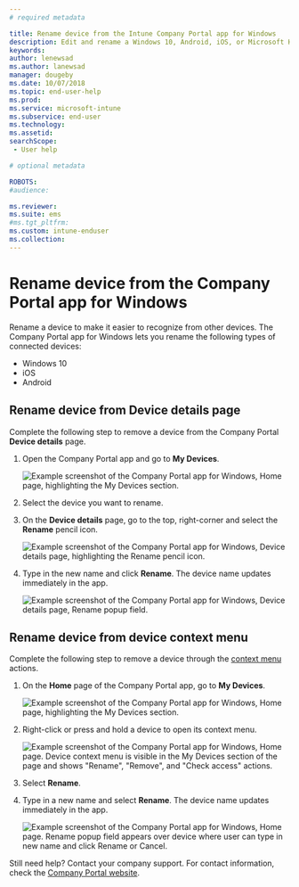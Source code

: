 ```yaml
---
# required metadata

title: Rename device from the Intune Company Portal app for Windows 
description: Edit and rename a Windows 10, Android, iOS, or Microsoft HoloLens device in the Intune Company portal app for Windows
keywords:
author: lenewsad
ms.author: lanewsad
manager: dougeby
ms.date: 10/07/2018
ms.topic: end-user-help
ms.prod:
ms.service: microsoft-intune
ms.subservice: end-user
ms.technology:
ms.assetid: 
searchScope:
 - User help

# optional metadata

ROBOTS:  
#audience:

ms.reviewer: 
ms.suite: ems
#ms.tgt_pltfrm:
ms.custom: intune-enduser
ms.collection: 
---
```


# Rename device from the Company Portal app for Windows
Rename a device to make it easier to recognize from other devices. The Company Portal app for Windows lets you rename the following types of connected devices:  
* Windows 10
* iOS
* Android  

## Rename device from **Device details** page  
Complete the following step to remove a device from the Company Portal **Device details** page. 

1. Open the Company Portal app and go to **My Devices**.  

    ![Example screenshot of the Company Portal app for Windows, Home page, highlighting the My Devices section.](./media/1809_CheckAccess_Context_Select_Device.png)  
2. Select the device you want to rename.
3. On the **Device details** page, go to the top, right-corner and select the **Rename** pencil icon.  

     ![Example screenshot of the Company Portal app for Windows, Device details page, highlighting the Rename pencil icon.](./media/1809_Rename_CPapp_Windows_icon.png) 
4. Type in the new name and click **Rename**. The device name updates immediately in the app.  

     ![Example screenshot of the Company Portal app for Windows, Device details page, Rename popup field.](./media/1808_RenameApp_Popup.png)  

## Rename device from device context menu  
Complete the following step to remove a device through the [context menu](https://docs.microsoft.com//windows/uwp/design/controls-and-patterns/menus) actions.  

1. On the **Home** page of the Company Portal app, go to **My Devices**.

    ![Example screenshot of the Company Portal app for Windows, Home page, highlighting the My Devices section.](./media/1809_CheckAccess_Context_Select_Device.png)  
2. Right-click or press and hold a device to open its context menu.  

    ![Example screenshot of the Company Portal app for Windows, Home page. Device context menu is visible in the **My Devices** section of the page and shows "Rename", "Remove", and "Check access" actions.](./media/1809_DeviceContextMenu_Windows_CP.png)    
3. Select **Rename**.  
4. Type in a new name and select **Rename**. The device name updates immediately in the app.  

     ![Example screenshot of the Company Portal app for Windows, Home page. Rename popup field appears over device where user can type in new name and click Rename or Cancel.](./media/1808_RenameApp_Popup.png)  

Still need help? Contact your company support. For contact information, check the [Company Portal website](https://go.microsoft.com/fwlink/?linkid=2010980).

